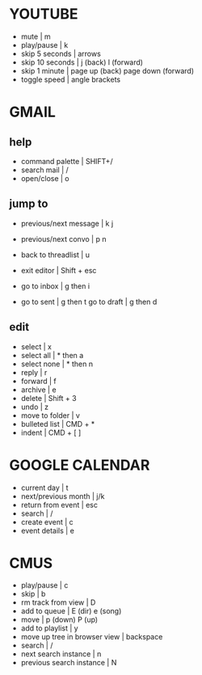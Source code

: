# YOUTUBE

* mute | m
* play/pause | k
* skip 5 seconds | arrows
* skip 10 seconds | j (back) l (forward)
* skip 1 minute | page up (back) page down (forward)
* toggle speed | angle brackets

# GMAIL

## help
	
* command palette | SHIFT+/
* search mail | /
* open/close | o

## jump to
	
* previous/next message | k j
* previous/next convo | p n
* back to threadlist | u

* exit editor | Shift + esc

* go to inbox | g then i
* go to sent | g then t
go to draft | g then d

## edit
	
* select | x
* select all | * then a
* select none | * then n
* reply | r
* forward | f
* archive | e
* delete | Shift + 3
* undo | z
* move to folder | v
* bulleted list | CMD + *
* indent | CMD + [ ]

# GOOGLE CALENDAR

* current day | t 
* next/previous month | j/k
* return from event | esc
* search | /
* create event | c
* event details | e

# CMUS

* play/pause | c
* skip | b
* rm track from view | D
* add to queue | E (dir) e (song)
* move | p (down) P (up)
* add to playlist | y
* move up tree in browser view | backspace
* search | /
* next search instance | n
* previous search instance | N